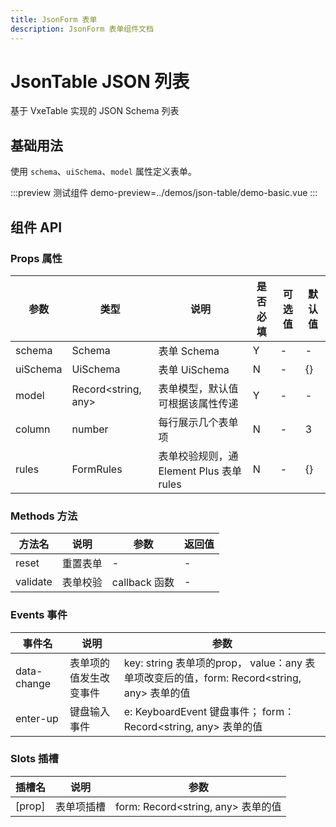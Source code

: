 ```yaml
---
title: JsonForm 表单
description: JsonForm 表单组件文档
---
```


# JsonTable JSON 列表

基于 VxeTable 实现的 JSON Schema 列表

## 基础用法

使用 `schema`、`uiSchema`、`model` 属性定义表单。

:::preview 测试组件
demo-preview=../demos/json-table/demo-basic.vue
:::

## 组件 API

### Props 属性

| 参数       | 类型                  | 说明                             | 是否必填 | 可选值 | 默认值 |
|----------|---------------------|--------------------------------|------|-----|-----|
| schema   | Schema              | 表单 Schema                      | Y    | -   | -   |
| uiSchema | UiSchema            | 表单 UiSchema                    | N    | -   | {}  |
| model    | Record<string, any> | 表单模型，默认值可根据该属性传递               | Y    | -   | -   |
| column   | number              | 每行展示几个表单项                      | N    | -   | 3   |
| rules    | FormRules           | 表单校验规则，通 Element Plus 表单 rules | N    | -   | {}  |

### Methods 方法

| 方法名      | 说明   | 参数          | 返回值 |
|----------|------|-------------|-----|
| reset    | 重置表单 | -           | -   |
| validate | 表单校验 | callback 函数 | -   |

### Events 事件

| 事件名         | 说明          | 参数                                                                      |
|-------------|-------------|-------------------------------------------------------------------------|
| data-change | 表单项的值发生改变事件 | key: string 表单项的prop， value：any 表单项改变后的值，form: Record<string, any> 表单的值 |
| enter-up    | 键盘输入事件      | e: KeyboardEvent 键盘事件； form：Record<string, any> 表单的值                    |

### Slots 插槽

| 插槽名    | 说明    | 参数                             |
|--------|-------|--------------------------------|
| [prop] | 表单项插槽 | form: Record<string, any> 表单的值 |




